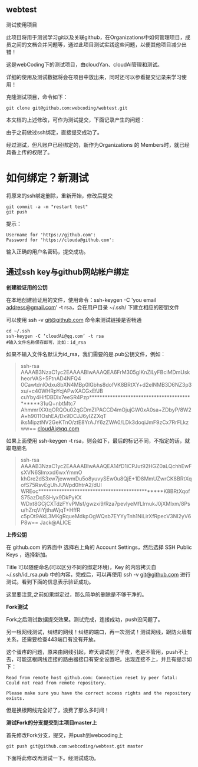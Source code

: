 ## webtest ##

测试使用项目

此项目将用于测试学习git以及关联github，在Organizations中如何管理项目，成员之间的文档合并问题等，通过此项目测试实践这些问题，以便其他项目减少出错！

这是webCoding下的测试项目，由cloudYan、cloudAi管理和测试。

详细的使用及测试数据将会在项目中放出来，同时还可以参看提交记录来学习使用！

克隆测试项目，命令如下：

    git clone git@github.com:webcoding/webtest.git

本文档的上述修改，可作为测试提交，下面记录产生的问题：

由于之前做过ssh绑定，直接提交成功了。

经过测试，但凡账户已经绑定的，新作为Organizations 的 Members时，就已经具备上传的权限了。

# 如何绑定？新测试 #

将原来的ssh绑定删除，重新开始，修改后提交

    git commit -a -m "restart test"
    git push

提示：

    Username for 'https://github.com':
	Password for 'https://clouda@github.com':

输入正确的用户名密码，提交成功。

## 通过ssh key与github网站帐户绑定 ##

**创建验证用的公钥**

在本地创建验证用的文件，使用命令：ssh-keygen -C 'you email address@gmail.com' -t rsa，会在用户目录 ~/.ssh/ 下建立相应的密钥文件

可以使用 ssh -v git@github.com 命令来测试链接是否畅通

    cd ~/.ssh
    ssh-keygen -C ‘cloudAi@qq.com’ -t rsa
    #输入文件名称保存即可，比如：id_rsa

如果不输入文件名默认为id_rsa，我们需要的是.pub公钥文件，例如：

> ssh-rsa AAAAB3NzaC1yc2EAAAABIwAAAQEA6FrM305gIKnZiLyFBciMDmUskheorVAS+5FtnAD4NFQ4
> 0CawtdnlOdxu8bXN4MBp0lGbhs8dofVK8BRtXY+d2elNMB3D6NZ3p3xu/+c40WHRpYcjAPwXACGxEfJB
> cuYby4HifDBDIx7eeSR4Pzp*********************************************31uQ+nbtMtc7
> AhmmrIXXtqORQOu02qGDmZIPACCD4mOjujGW0xA0sa+ZDbyP/8W2A+h9011OshEA/Dx9DCJJ6yIZZXqT
> iksMipztNV2GeKTnO/ztE8YrAJY6zZWA0/LDk3doqiJmF9zCx7RrFLkzww== cloudAi@qq.com

如果上面使用 ssh-keygen -t rsa，则会如下，最后的标记不同，不指定的话，就取电脑名

> ssh-rsa AAAAB3NzaC1yc2EAAAABIwAAAQEA14fD1iCPJut92HGZ0aLQchhEwFsXVN6SImxxd6wxYmmO
> khGre2dS3xw7jewwmDu5o8yuvySEw0u8QjE+1D8MmUZwrCK8BRtXqofS75RsvEgUhJUWpd0htrA2/dUl
> WREoc***********************************************K8BRtXqofS75azDq5SHyx9DkPyKX
> WDxt8GCjCXTdzFYvPMsf/gwzxi9/Rza7pevlyeMfLlrnukJ0jXMlxm/8Psu/hZrqViYjthaWjqT+HffR
> c5pOt9AkL3MKgRqueMdkpOgWQsb7EYYyTnh1NiLirXfRpecV3NI2yV6P8w== Jack@ALICE

**上传公钥**

在 github.com 的界面中 选择右上角的 Account Settings，然后选择 SSH Public Keys ，选择新加。

Title 可以随便命名(可以区分不同的绑定环境)，Key 的内容拷贝自 ~/.ssh/id_rsa.pub 中的内容，完成后，可以再使用 ssh -v git@github.com 进行测试。看到下面的信息表示验证成功。


这里要注意,之前如果绑定过，那么简单的删除是不够干净的。

**Fork测试**

Fork之后测试数据提交效果。测试完成，连接成功，push没问题了。

另一根网线测试，纠结的网线！纠结的端口，再一次测试！测试网线，跟防火墙有关系，还需要检查443端口有没有开放。

这个蛋疼的问题，原来由网线引起，昨天调试到了半夜，老是不管用，push不上去，可能这根网线连接的路由器接口有安全设置吧，出现连接不上，并且有提示如下：

    Read from remote host github.com: Connection reset by peer fatal: Could not read from remote repository.

    Please make sure you have the correct access rights and the repository exists.

但是换根网线完全好了，浪费了那么多时间！


**测试Fork的分支提交到主项目master上**

首先修改Fork分支，提交，并push到webcoding上

    git push git@github.com:webcoding/webtest.git master

下面将此修改再测试一下。经测试成功。

